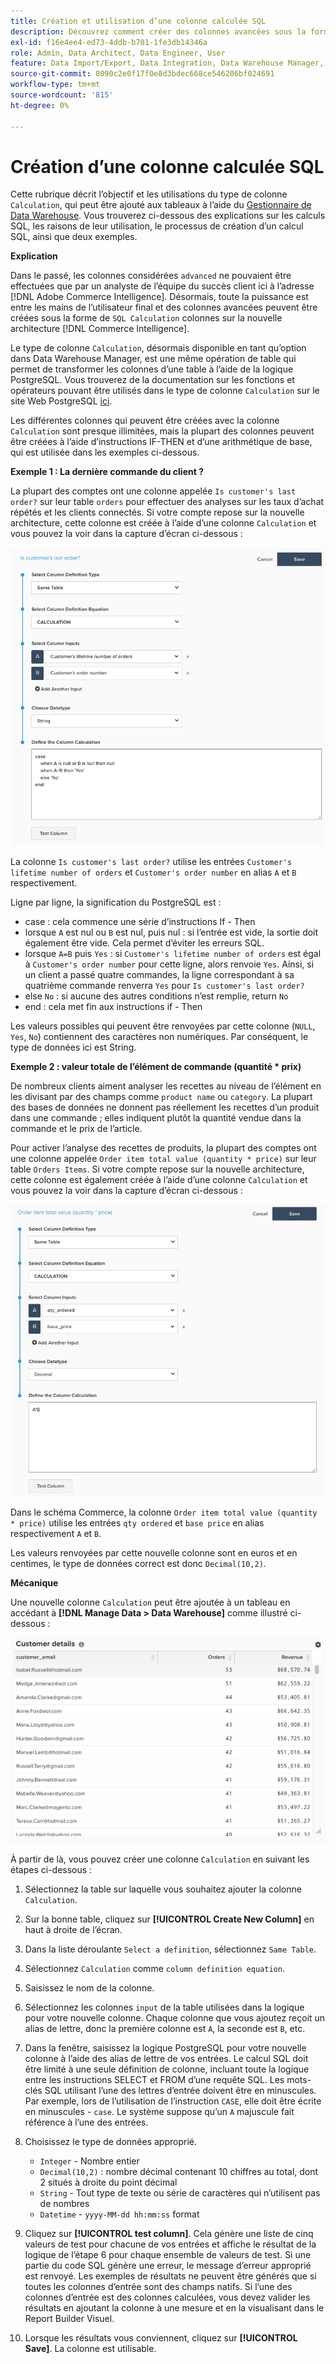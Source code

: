 ```yaml
---
title: Création et utilisation d’une colonne calculée SQL
description: Découvrez comment créer des colonnes avancées sous la forme de colonnes de calcul SQL sur la nouvelle architecture Adobe Commerce Intelligence.
exl-id: f16e4ee4-ed73-4ddb-b701-1fe3db14346a
role: Admin, Data Architect, Data Engineer, User
feature: Data Import/Export, Data Integration, Data Warehouse Manager, SQL Report Builder, Commerce Tables
source-git-commit: 8090c2e0f17f0e8d3bdec668ce546206bf024691
workflow-type: tm+mt
source-wordcount: '815'
ht-degree: 0%

---
```


# Création d’une colonne calculée SQL

Cette rubrique décrit l’objectif et les utilisations du type de colonne `Calculation`, qui peut être ajouté aux tableaux à l’aide du [Gestionnaire de Data Warehouse](../data-warehouse-mgr/tour-dwm.md). Vous trouverez ci-dessous des explications sur les calculs SQL, les raisons de leur utilisation, le processus de création d’un calcul SQL, ainsi que deux exemples.

**Explication**

Dans le passé, les colonnes considérées `advanced` ne pouvaient être effectuées que par un analyste de l’équipe du succès client ici à l’adresse [!DNL Adobe Commerce Intelligence]. Désormais, toute la puissance est entre les mains de l’utilisateur final et des colonnes avancées peuvent être créées sous la forme de `SQL Calculation` colonnes sur la nouvelle architecture [!DNL Commerce Intelligence].

Le type de colonne `Calculation`, désormais disponible en tant qu’option dans Data Warehouse Manager, est une même opération de table qui permet de transformer les colonnes d’une table à l’aide de la logique PostgreSQL. Vous trouverez de la documentation sur les fonctions et opérateurs pouvant être utilisés dans le type de colonne `Calculation` sur le site Web PostgreSQL [ici](https://www.postgresql.org/docs/9.6/functions.html).

Les différentes colonnes qui peuvent être créées avec la colonne `Calculation` sont presque illimitées, mais la plupart des colonnes peuvent être créées à l’aide d’instructions IF-THEN et d’une arithmétique de base, qui est utilisée dans les exemples ci-dessous.

**Exemple 1 : La dernière commande du client ?**

La plupart des comptes ont une colonne appelée `Is customer's last order?` sur leur table `orders` pour effectuer des analyses sur les taux d’achat répétés et les clients connectés. Si votre compte repose sur la nouvelle architecture, cette colonne est créée à l’aide d’une colonne `Calculation` et vous pouvez la voir dans la capture d’écran ci-dessous :

![](../../assets/Is_customer_s_last_order.png)

La colonne `Is customer's last order?` utilise les entrées `Customer's lifetime number of orders` et `Customer's order number` en alias `A` et `B` respectivement.

Ligne par ligne, la signification du PostgreSQL est :

* case : cela commence une série d’instructions If - Then
* lorsque `A` est nul ou `B` est nul, puis nul : si l’entrée est vide, la sortie doit également être vide. Cela permet d’éviter les erreurs SQL.
* lorsque `A=B` puis `Yes` : si `Customer's lifetime number of orders` est égal à `Customer's order number` pour cette ligne, alors renvoie `Yes`. Ainsi, si un client a passé quatre commandes, la ligne correspondant à sa quatrième commande renverra `Yes` pour `Is customer's last order?`
* else `No` : si aucune des autres conditions n’est remplie, return `No`
* end : cela met fin aux instructions if - Then

Les valeurs possibles qui peuvent être renvoyées par cette colonne (`NULL`, `Yes`, `No`) contiennent des caractères non numériques. Par conséquent, le type de données ici est String.

**Exemple 2 : valeur totale de l’élément de commande (quantité * prix)**

De nombreux clients aiment analyser les recettes au niveau de l’élément en les divisant par des champs comme `product name` ou `category`. La plupart des bases de données ne donnent pas réellement les recettes d’un produit dans une commande ; elles indiquent plutôt la quantité vendue dans la commande et le prix de l’article.

Pour activer l’analyse des recettes de produits, la plupart des comptes ont une colonne appelée `Order item total value (quantity * price)` sur leur table `Orders Items`. Si votre compte repose sur la nouvelle architecture, cette colonne est également créée à l’aide d’une colonne `Calculation` et vous pouvez la voir dans la capture d’écran ci-dessous :

![](../../assets/Order_item_total_value.png)

Dans le schéma Commerce, la colonne `Order item total value (quantity * price)` utilise les entrées `qty ordered` et `base price` en alias respectivement `A` et `B`.

Les valeurs renvoyées par cette nouvelle colonne sont en euros et en centimes, le type de données correct est donc `Decimal(10,2)`.

**Mécanique**

Une nouvelle colonne `Calculation` peut être ajoutée à un tableau en accédant à **[!DNL Manage Data > Data Warehouse]** comme illustré ci-dessous :

![](../../assets/blobid2.png)

À partir de là, vous pouvez créer une colonne `Calculation` en suivant les étapes ci-dessous :

1. Sélectionnez la table sur laquelle vous souhaitez ajouter la colonne `Calculation`.
1. Sur la bonne table, cliquez sur **[!UICONTROL Create New Column]** en haut à droite de l’écran.
1. Dans la liste déroulante `Select a definition`, sélectionnez `Same Table`.
1. Sélectionnez `Calculation` comme `column definition equation`.
1. Saisissez le nom de la colonne.
1. Sélectionnez les colonnes `input` de la table utilisées dans la logique pour votre nouvelle colonne. Chaque colonne que vous ajoutez reçoit un alias de lettre, donc la première colonne est `A`, la seconde est `B`, etc.
1. Dans la fenêtre, saisissez la logique PostgreSQL pour votre nouvelle colonne à l’aide des alias de lettre de vos entrées. Le calcul SQL doit être limité à une seule définition de colonne, incluant toute la logique entre les instructions SELECT et FROM d’une requête SQL. Les mots-clés SQL utilisant l’une des lettres d’entrée doivent être en minuscules. Par exemple, lors de l’utilisation de l’instruction `CASE`, elle doit être écrite en minuscules - `case`. Le système suppose qu’un `A` majuscule fait référence à l’une des entrées.
1. Choisissez le type de données approprié.
   * `Integer` - Nombre entier
   * `Decimal(10,2)` : nombre décimal contenant 10 chiffres au total, dont 2 situés à droite du point décimal
   * `String` - Tout type de texte ou série de caractères qui n’utilisent pas de nombres
   * `Datetime` - `yyyy-MM-dd hh:mm:ss` format

1. Cliquez sur **[!UICONTROL test column]**. Cela génère une liste de cinq valeurs de test pour chacune de vos entrées et affiche le résultat de la logique de l’étape 6 pour chaque ensemble de valeurs de test. Si une partie du code SQL génère une erreur, le message d’erreur approprié est renvoyé. Les exemples de résultats ne peuvent être générés que si toutes les colonnes d’entrée sont des champs natifs. Si l’une des colonnes d’entrée est des colonnes calculées, vous devez valider les résultats en ajoutant la colonne à une mesure et en la visualisant dans le Report Builder Visuel.

1. Lorsque les résultats vous conviennent, cliquez sur **[!UICONTROL Save]**. La colonne est utilisable.
